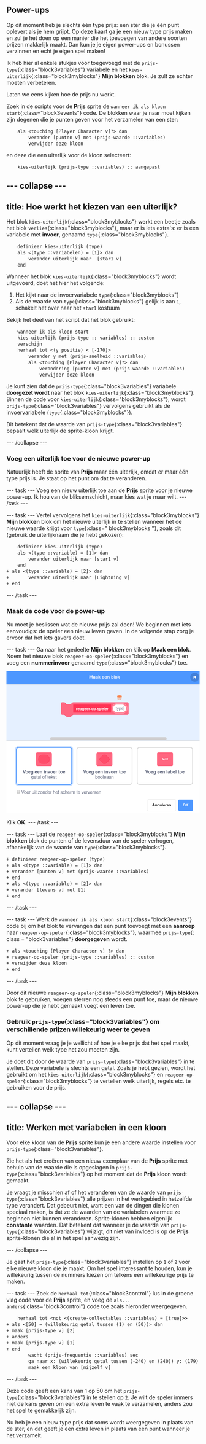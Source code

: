 ## Power-ups

Op dit moment heb je slechts één type prijs: een ster die je één punt oplevert als je hem grijpt. Op deze kaart ga je een nieuw type prijs maken en zul je het doen op een manier die het toevoegen van andere soorten prijzen makkelijk maakt. Dan kun je je eigen power-ups en bonussen verzinnen en echt je eigen spel maken!

Ik heb hier al enkele stukjes voor toegevoegd met de `prijs-type`{:class="block3variables"} variabele en het `kies-uiterlijk`{:class="block3myblocks"} **Mijn blokken** blok. Je zult ze echter moeten verbeteren.

Laten we eens kijken hoe de prijs nu werkt.

Zoek in de scripts voor de **Prijs** sprite de `wanneer ik als kloon start`{:class="block3events"} code. De blokken waar je naar moet kijken zijn degenen die je punten geven voor het verzamelen van een ster:

```blocks3
    als <touching [Player Character v]?> dan
        verander [punten v] met (prijs-waarde ::variables)
        verwijder deze kloon
```

en deze die een uiterlijk voor de kloon selecteert:

```blocks3
    kies-uiterlijk (prijs-type ::variables) :: aangepast
```

--- collapse ---
---
title: Hoe werkt het kiezen van een uiterlijk?
---

Het blok `kies-uiterlijk`{:class="block3myblocks"} werkt een beetje zoals het blok `verlies`{:class="block3myblocks"}, maar er is iets extra's: er is een variabele met **invoer**, genaamd `type`{:class="block3myblocks"}.

```blocks3
    definieer kies-uiterlijk (type)
    als <(type ::variabelen) = [1]> dan
        verander uiterlijk naar  [star1 v]
    end
```

Wanneer het blok `kies-uiterlijk`{:class="block3myblocks"} wordt uitgevoerd, doet het hier het volgende:

1. Het kijkt naar de invoervariabele `type`{:class="block3myblocks"}
2. Als de waarde van `type`{:class="block3myblocks"} gelijk is aan `1`, schakelt het over naar het `star1` kostuum

Bekijk het deel van het script dat het blok gebruikt:

```blocks3
    wanneer ik als kloon start
    kies-uiterlijk (prijs-type :: variables) :: custom
    verschijn
    herhaal tot <(y positie) < [-170]>
        verander y met (prijs-snelheid ::variables)
        als <touching [Player Character v]?> dan
            verandering [punten v] met (prijs-waarde ::variables)
            verwijder deze kloon
```

Je kunt zien dat de `prijs-type`{:class="block3variables"} variabele **doorgezet wordt** naar het blok `kies-uiterlijk`{:class="block3myblocks"}. Binnen de code voor `kies-uiterlijk`{:class="block3myblocks"}, wordt `prijs-type`{:class="block3variables"} vervolgens gebruikt als de invoervariabele (`type`{:class="block3myblocks"}).

Dit betekent dat de waarde van `prijs-type`{:class="block3variables"} bepaalt welk uiterlijk de sprite-kloon krijgt.

--- /collapse ---

### Voeg een uiterlijk toe voor de nieuwe power-up

Natuurlijk heeft de sprite van **Prijs** maar één uiterlijk, omdat er maar één type prijs is. Je staat op het punt om dat te veranderen.

--- task --- 
Voeg een nieuw uiterlijk toe aan de **Prijs** sprite voor je nieuwe power-up. Ik hou van de bliksemschicht, maar kies wat je maar wilt. 
--- /task ---

--- task --- 
Vertel vervolgens het `kies-uiterlijk`{:class="block3myblocks"} **Mijn blokken** blok om het nieuwe uiterlijk in te stellen wanneer het de nieuwe waarde krijgt voor `type`{:class=" block3myblocks "}, zoals dit \(gebruik de uiterlijknaam die je hebt gekozen\):

```blocks3
    definieer kies-uiterlijk (type)
    als <(type ::variable) = [1]> dan
        verander uiterlijk naar [star1 v]
    end
+ als <(type ::variable) = [2]> dan
+       verander uiterlijk naar [Lightning v]
+ end
```

--- /task ---

### Maak de code voor de power-up

Nu moet je beslissen wat de nieuwe prijs zal doen! We beginnen met iets eenvoudigs: de speler een nieuw leven geven. In de volgende stap zorg je ervoor dat het iets gavers doet.

--- task --- Ga naar het gedeelte **Mijn blokken** en klik op **Maak een blok**. Noem het nieuwe blok `reageer-op-speler`{:class="block3myblocks"} en voeg een **nummerinvoer** genaamd `type`{:class="block3myblocks"} toe.

![Typ de naam voor het blok](images/powerupMakeName.png)

Klik **OK**. 
--- /task ---

--- task --- 
Laat de `reageer-op-speler`{:class="block3myblocks"} **Mijn blokken** blok de punten of de levensduur van de speler verhogen, afhankelijk van de waarde van `type`{:class="block3myblocks"}.

```blocks3
+ definieer reageer-op-speler (type)
+ als <(type ::variable) = [1]> dan
+ verander [punten v] met (prijs-waarde ::variables)
+ end
+ als <(type ::variable) = [2]> dan
+ verander [levens v] met [1]
+ end
```

--- /task ---

--- task --- 
Werk de `wanneer ik als kloon start`{:class="block3events"} code bij om het blok te vervangen dat een punt toevoegt met een **aanroep** naar `reageer-op-speler`{:class="block3myblocks"}, waarmee `prijs-type`{: class = "block3variables"} **doorgegeven** wordt.

```blocks3
+ als <touching [Player Character v] ?> dan
+ reageer-op-speler (prijs-type ::variables) :: custom
+ verwijder deze kloon
+ end
```

--- /task ---

Door dit nieuwe `reageer-op-speler`{:class="block3myblocks"} **Mijn blokken** blok te gebruiken, voegen sterren nog steeds een punt toe, maar de nieuwe power-up die je hebt gemaakt voegt een leven toe.

### Gebruik `prijs-type`{:class="block3variables"} om verschillende prijzen willekeurig weer te geven

Op dit moment vraag je je wellicht af hoe je elke prijs dat het spel maakt, kunt vertellen welk type het zou moeten zijn.

Je doet dit door de waarde van `prijs-type`{:class="block3variables"} in te stellen. Deze variabele is slechts een getal. Zoals je hebt gezien, wordt het gebruikt om het `kies-uiterlijk`{:class="block3myblocks"} en `reageer-op-speler`{:class="block3myblocks"} te vertellen welk uiterlijk, regels etc. te gebruiken voor de prijs.

--- collapse ---
---
title: Werken met variabelen in een kloon
---

Voor elke kloon van de **Prijs** sprite kun je een andere waarde instellen voor `prijs-type`{:class="block3variables"}.

Zie het als het creëren van een nieuw exemplaar van de **Prijs** sprite met behulp van de waarde die is opgeslagen in `prijs-type`{:class="block3variables"} op het moment dat de **Prijs** kloon wordt gemaakt.

Je vraagt je misschien af of het veranderen van de waarde van `prijs-type`{:class="block3variables"} alle prijzen in het werkgebied in hetzelfde type verandert. Dat gebeurt niet, want een van de dingen die klonen speciaal maken, is dat ze de waarden van de variabelen waarmee ze beginnen niet kunnen veranderen. Sprite-klonen hebben eigenlijk **constante** waarden. Dat betekent dat wanneer je de waarde van `prijs-type`{:class="block3variables"} wijzigt, dit niet van invloed is op de **Prijs** sprite-klonen die al in het spel aanwezig zijn. 

--- /collapse ---

Je gaat het `prijs-type`{:class="block3variables"} instellen op `1` of `2` voor elke nieuwe kloon die je maakt. Om het spel interessant te houden, kun je willekeurig tussen de nummers kiezen om telkens een willekeurige prijs te maken.

--- task --- 
Zoek de `herhaal tot`{:class="block3control"} lus in de groene vlag code voor de **Prijs** sprite, en voeg de `als... anders`{:class="block3control"} code toe zoals hieronder weergegeven.

```blocks3
    herhaal tot <not <(create-collectables ::variables) = [true]>>
+ als <[50] = (willekeurig getal tussen (1) en (50))> dan
+ maak [prijs-type v] [2]
+ anders
+ maak [prijs-type v] [1]
+ end
        wacht (prijs-frequentie ::variables) sec
        ga naar x: (willekeurig getal tussen (-240) en (240)) y: (179)
        maak een kloon van [mijzelf v]
```

--- /task ---

Deze code geeft een kans van 1 op 50 om het `prijs-type`{:class="block3variables"} in te stellen op `2`. Je wilt de speler immers niet de kans geven om een extra leven te vaak te verzamelen, anders zou het spel te gemakkelijk zijn.

Nu heb je een nieuw type prijs dat soms wordt weergegeven in plaats van de ster, en dat geeft je een extra leven in plaats van een punt wanneer je het verzamelt.
